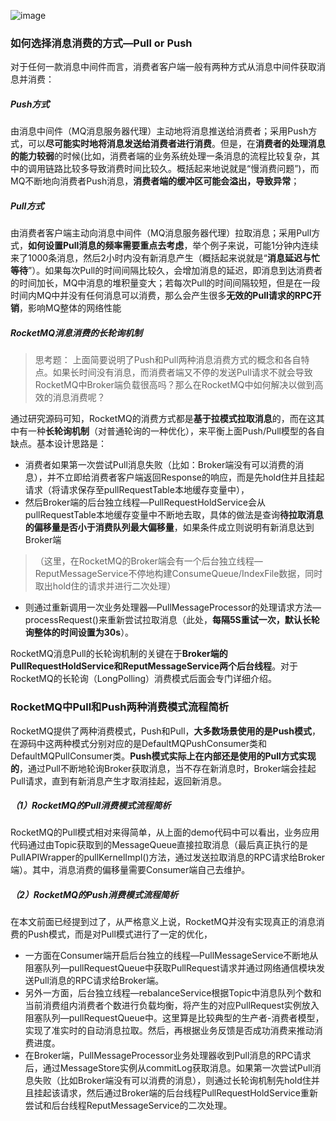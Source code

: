 ![image](http://assets.processon.com/chart_image/5dc1611fe4b0e433945d0808.png)

### 如何选择消息消费的方式—Pull or Push

对于任何一款消息中间件而言，消费者客户端一般有两种方式从消息中间件获取消息并消费：

##### Push方式

由消息中间件（MQ消息服务器代理）主动地将消息推送给消费者；采用Push方式，可以**尽可能实时地将消息发送给消费者进行消费**。但是，在**消费者的处理消息的能力较弱**的时候(比如，消费者端的业务系统处理一条消息的流程比较复杂，其中的调用链路比较多导致消费时间比较久。概括起来地说就是“慢消费问题”)，而MQ不断地向消费者Push消息，**消费者端的缓冲区可能会溢出，导致异常**；

##### Pull方式
由消费者客户端主动向消息中间件（MQ消息服务器代理）拉取消息；采用Pull方式，**如何设置Pull消息的频率需要重点去考虑**，举个例子来说，可能1分钟内连续来了1000条消息，然后2小时内没有新消息产生（概括起来说就是“**消息延迟与忙等待**”）。如果每次Pull的时间间隔比较久，会增加消息的延迟，即消息到达消费者的时间加长，MQ中消息的堆积量变大；若每次Pull的时间间隔较短，但是在一段时间内MQ中并没有任何消息可以消费，那么会产生很多**无效的Pull请求的RPC开销**，影响MQ整体的网络性能

##### RocketMQ消息消费的长轮询机制
> 思考题：
上面简要说明了Push和Pull两种消息消费方式的概念和各自特点。如果长时间没有消息，而消费者端又不停的发送Pull请求不就会导致RocketMQ中Broker端负载很高吗？那么在RocketMQ中如何解决以做到高效的消息消费呢？

通过研究源码可知，RocketMQ的消费方式都是**基于拉模式拉取消息**的，而在这其中有一种**长轮询机制**（对普通轮询的一种优化），来平衡上面Push/Pull模型的各自缺点。基本设计思路是：
- 消费者如果第一次尝试Pull消息失败（比如：Broker端没有可以消费的消息），并不立即给消费者客户端返回Response的响应，而是先hold住并且挂起请求（将请求保存至pullRequestTable本地缓存变量中），
- 然后Broker端的后台独立线程—PullRequestHoldService会从pullRequestTable本地缓存变量中不断地去取，具体的做法是查询**待拉取消息的偏移量是否小于消费队列最大偏移量**，如果条件成立则说明有新消息达到Broker端
> （这里，在RocketMQ的Broker端会有一个后台独立线程—ReputMessageService不停地构建ConsumeQueue/IndexFile数据，同时取出hold住的请求并进行二次处理）

- 则通过重新调用一次业务处理器—PullMessageProcessor的处理请求方法—processRequest()来重新尝试拉取消息（此处，**每隔5S重试一次，默认长轮询整体的时间设置为30s**）。

RocketMQ消息Pull的长轮询机制的关键在于**Broker端的PullRequestHoldService和ReputMessageService两个后台线程**。对于RocketMQ的长轮询（LongPolling）消费模式后面会专门详细介绍。


### RocketMQ中Pull和Push两种消费模式流程简析
RocketMQ提供了两种消费模式，Push和Pull，**大多数场景使用的是Push模式**，在源码中这两种模式分别对应的是DefaultMQPushConsumer类和DefaultMQPullConsumer类。**Push模式实际上在内部还是使用的Pull方式实现的**，通过Pull不断地轮询Broker获取消息，当不存在新消息时，Broker端会挂起Pull请求，直到有新消息产生才取消挂起，返回新消息。

##### （1）RocketMQ的Pull消费模式流程简析

RocketMQ的Pull模式相对来得简单，从上面的demo代码中可以看出，业务应用代码通过由Topic获取到的MessageQueue直接拉取消息（最后真正执行的是PullAPIWrapper的pullKernelImpl()方法，通过发送拉取消息的RPC请求给Broker端）。其中，消息消费的偏移量需要Consumer端自己去维护。

##### （2）RocketMQ的Push消费模式流程简析

在本文前面已经提到过了，从严格意义上说，RocketMQ并没有实现真正的消息消费的Push模式，而是对Pull模式进行了一定的优化，
- 一方面在Consumer端开启后台独立的线程—PullMessageService不断地从阻塞队列—pullRequestQueue中获取PullRequest请求并通过网络通信模块发送Pull消息的RPC请求给Broker端。
- 另外一方面，后台独立线程—rebalanceService根据Topic中消息队列个数和当前消费组内消费者个数进行负载均衡，将产生的对应PullRequest实例放入阻塞队列—pullRequestQueue中。这里算是比较典型的生产者-消费者模型，实现了准实时的自动消息拉取。然后，再根据业务反馈是否成功消费来推动消费进度。
- 在Broker端，PullMessageProcessor业务处理器收到Pull消息的RPC请求后，通过MessageStore实例从commitLog获取消息。如果第一次尝试Pull消息失败（比如Broker端没有可以消费的消息），则通过长轮询机制先hold住并且挂起该请求，然后通过Broker端的后台线程PullRequestHoldService重新尝试和后台线程ReputMessageService的二次处理。
